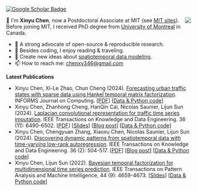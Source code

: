 [![Google Scholar Badge](https://img.shields.io/badge/Google-Scholar-blue)](https://scholar.google.com/citations?user=mCrW04wAAAAJ&hl=en)

<img align="right" src="https://github-readme-stats.vercel.app/api?username=xinychen&show_icons=true&icon_color=805AD5&text_color=718096&bg_color=ffffff&hide_title=true" />

👋 I'm **Xinyu Chen**, now a Postdoctoral Associate at MIT (see [MIT sites](https://sites.mit.edu/xinychen)). Before joining MIT, I received PhD degree from [University of Montreal](https://www.umontreal.ca/en/) in Canada.

- 🌱 A strong advocate of open-source & reproducible research.
- 🤔 Besides coding, I enjoy reading & traveling.
- 💬 Create new ideas about [spatiotemporal data modeling](https://spatiotemporal-data.github.io).
- 📫 How to reach me: [chenxy346@gmail.com](chenxy346@gmail.com)

**Latest Publications**

- Xinyu Chen, Xi-Le Zhao, Chun Cheng (2024). [Forecasting urban traffic states with sparse data using Hankel temporal matrix factorization](https://doi.org/10.1287/ijoc.2022.0197). INFORMS Journal on Computing. [[PDF](https://xinychen.github.io/papers/Hankel_forecasting.pdf)] [[Data & Python code](https://github.com/xinychen/tracebase)]
- Xinyu Chen, Zhanhong Cheng, HanQin Cai, Nicolas Saunier, Lijun Sun (2024). [Laplacian convolutional representation for traffic time series imputation](https://doi.org/10.1109/TKDE.2024.3419698). IEEE Transactions on Knowledge and Data Engineering. 36 (11): 6490-6502. [[PDF](https://xinychen.github.io/papers/Laplacian_convolution.pdf)] [[Slides](https://xinychen.github.io/slides/LCR24.pdf)] [[Blog post](https://spatiotemporal-data.github.io/posts/ts_conv/)] [[Data & Python code](https://github.com/xinychen/LCR)]
- Xinyu Chen, Chengyuan Zhang, Xiaoxu Chen, Nicolas Saunier, Lijun Sun (2024). [Discovering dynamic patterns from spatiotemporal data with time-varying low-rank autoregression](https://doi.org/10.1109/TKDE.2023.3294440). IEEE Transactions on Knowledge and Data Engineering. 36 (2): 504-517. [[PDF](https://xinychen.github.io/papers/time_varying_model.pdf)] [[Blog post](https://spatiotemporal-data.github.io/posts/time_varying_model/)] [[Data & Python code](https://github.com/xinychen/vars)]
- Xinyu Chen, Lijun Sun (2022). [Bayesian temporal factorization for multidimensional time series prediction](https://doi.org/10.1109/TPAMI.2021.3066551). IEEE Transactions on Pattern Analysis and Machine Intelligence, 44 (9): 4659-4673. [[Slides](https://doi.org/10.5281/zenodo.4693404)] [[Data & Python code](https://github.com/xinychen/transdim)]
